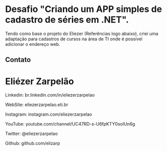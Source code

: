# Desafio "Criando um APP simples de cadastro de séries em .NET". 
Tendo como base o projeto do Eliezer (Referências logo abaixo), criei uma adaptação para cadastros de cursos na área de TI onde é possível adicionar o endereço web.




## Contato
# Eliézer Zarpelão

Linkedin: br.linkedin.com/in/eliezerzarpelao

WebSite: eliezerzarpelao.eti.br

Instagram: instagram.com/eliezerzarpelao

YouTube: youtube.com/channel/UC47RD-s-U6fpKTY0soIUn6g

Twitter: @eliezerzarpelao

Github: github.com/elizarp
